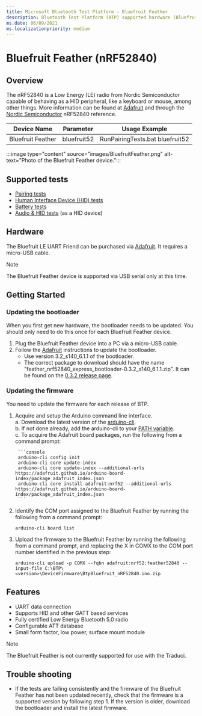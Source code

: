 ```yaml
---
title: Microsoft Bluetooth Test Platform - Bluefruit Feather
description: Bluetooth Test Platform (BTP) supported hardware (Bluefruit Feather).
ms.date: 06/09/2021
ms.localizationpriority: medium
---
```


# Bluefruit Feather (nRF52840)

## Overview

The nRF52840 is a Low Energy (LE) radio from Nordic Semiconductor capable of behaving as a HID peripheral, like a keyboard or mouse, among other things. More information can be found at [Adafruit](https://www.adafruit.com/product/4062) and through the [Nordic Semiconductor](https://www.nordicsemi.com/Products/Low-power-short-range-wireless/nRF52840) nRF52840 reference.

| Device Name | Parameter | Usage Example |
| --- | --- | --- |
| Bluefruit Feather | bluefruit52 | RunPairingTests.bat bluefruit52 |

:::image type="content" source="images/BluefruitFeather.png" alt-text="Photo of the Bluefruit Feather device.":::

## Supported tests

- [Pairing tests](testing-BTP-tests-pairing.md)
- [Human Interface Device (HID) tests](testing-BTP-tests-hid.md) 
- [Battery tests](testing-BTP-tests-battery.md)
- [Audio & HID tests](testing-BTP-tests-audio-hid.md) (as a HID device)

## Hardware

The Bluefruit LE UART Friend can be purchased via [Adafruit](https://www.adafruit.com/product/4062). It requires a micro-USB cable.

> [!NOTE]
> The Bluefruit Feather device is supported via USB serial only at this time. 

## Getting Started

### Updating the bootloader
When you first get new hardware, the bootloader needs to be updated. You should only need to do this once for each Bluefruit Feather device.

1. Plug the Bluefruit Feather device into a PC via a micro-USB cable.
1. Follow the [Adafruit](https://learn.adafruit.com/introducing-the-adafruit-nrf52840-feather/update-bootloader) instructions to update the bootloader. 
    - Use version 3.2_s140_6.1.1 of the bootloader. 
    - The correct package to download should have the name "feather_nrf52840_express_bootloader-0.3.2_s140_6.1.1.zip". It can be found on the [0.3.2 release page](https://nam06.safelinks.protection.outlook.com/?url=https%3A%2F%2Fgithub.com%2Fadafruit%2FAdafruit_nRF52_Bootloader%2Freleases%2Ftag%2F0.3.2&data=04%7C01%7CJulia.Fishler%40microsoft.com%7Cbf8fc523dd8d40a3f4d808d9c01a616a%7C72f988bf86f141af91ab2d7cd011db47%7C1%7C0%7C637752041807743613%7CUnknown%7CTWFpbGZsb3d8eyJWIjoiMC4wLjAwMDAiLCJQIjoiV2luMzIiLCJBTiI6Ik1haWwiLCJXVCI6Mn0%3D%7C3000&sdata=qTLBJisxAlD5vSSLIL1Hl3oODaKdU7cW2thAYe35GTA%3D&reserved=0).

### Updating the firmware
You need to update the firmware for each release of BTP.

1. Acquire and setup the Arduino command line interface.
    <br />a. Download the latest version of the [arduino-cli](https://arduino.github.io/arduino-cli/latest/installation/#download).
    <br />b. If not done already, add the arduino-cli to your [PATH variable](/windows-server/administration/windows-commands/path).
    <br />c. To acquire the Adafruit board packages, run the following from a command prompt:

        ```console
        arduino-cli config init
        arduino-cli core update-index
        arduino-cli core update-index --additional-urls https://adafruit.github.io/arduino-board-index/package_adafruit_index.json
        arduino-cli core install adafruit:nrf52 --additional-urls https://adafruit.github.io/arduino-board-index/package_adafruit_index.json
        ```

1. Identify the COM port assigned to the Bluefruit Feather by running the following from a command prompt:

    ```console
    arduino-cli board list
    ```

1. Upload the firmware to the Bluefruit Feather by running the following from a command prompt, and replacing the X in COMX to the COM port number identified in the previous step:

    ```console
    arduino-cli upload -p COMX --fqbn adafruit:nrf52:feather52840 --input-file C:\BTP\<version>\DeviceFirmware\BtpBluefruit_nRF52840.ino.zip
    ```

## Features

- UART data connection
- Supports HID and other GATT based services
- Fully certified Low Energy Bluetooth 5.0 radio
- Configurable ATT database
- Small form factor, low power, surface mount module

> [!Note]
> The Bluefruit Feather is not currently supported for use with the Traduci.

## Trouble shooting
- If the tests are failing consistently and the firmware of the Bluefruit Feather has not been updated recently, check that the firmware is a supported version by following step 1. If the version is older, download the bootloader and install the latest firmware.

